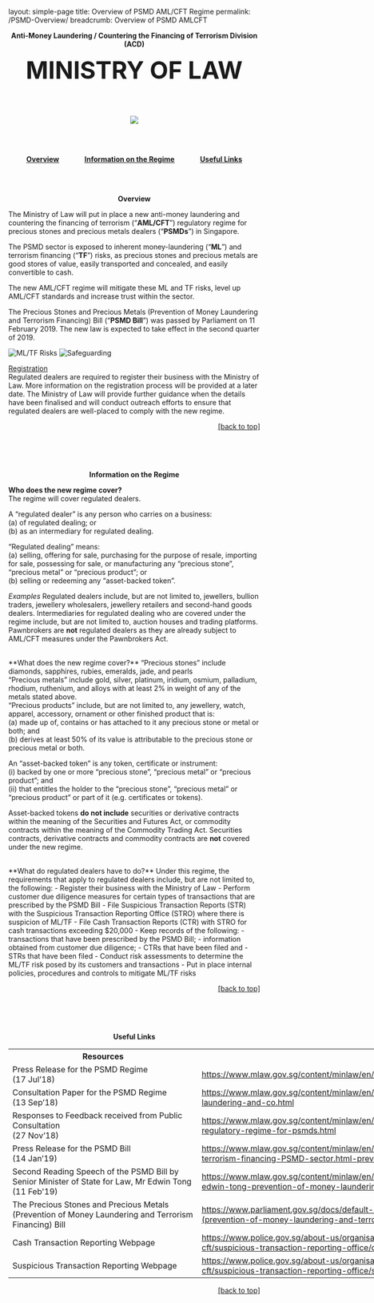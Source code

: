 layout: simple-page
title: Overview of PSMD AML/CFT Regime
permalink: /PSMD-Overview/
breadcrumb: Overview of PSMD AMLCFT

<b>
<p align="center"><font size="=+10">Anti-Money Laundering / Countering the Financing of Terrorism Division (ACD)</font></p>
<p align="center"><font size="+12">MINISTRY OF LAW</font></p>
</b>
<br><br>
<p align="center"><img src="https://raw.githubusercontent.com/isomerpages/mlaw-acd/master/images/acdbanner.png"></p>
<br><br>
<p align="center">
<a id="top"></a>
<a href="#overview"><u><b>Overview</b></u></a> 
&nbsp; &nbsp; &nbsp; &nbsp; &nbsp; &nbsp; 
<a href="#info"><u><b>Information on the Regime</b></u></a> 
&nbsp; &nbsp; &nbsp; &nbsp; &nbsp; &nbsp; 
<a href="#useful"><u><b>Useful Links</b></u></a> 
</p>
<br><br>

<p align="center"><b><a id="overview"> Overview </a> </b></p>

The Ministry of Law will put in place a new anti-money laundering and countering the financing of terrorism (“**AML/CFT**”) regulatory regime for precious stones and precious metals dealers (“**PSMDs**”) in Singapore. 

The PSMD sector is exposed to inherent money-laundering (“**ML**”) and terrorism financing (“**TF**”) risks, as precious stones and precious metals are good stores of value, easily transported and concealed, and easily convertible to cash. 

The new AML/CFT regime will mitigate these ML and TF risks, level up AML/CFT standards and increase trust within the sector.

The Precious Stones and Precious Metals (Prevention of Money Laundering and Terrorism Financing) Bill (“**PSMD Bill**”) was passed by Parliament on 11 February 2019. The new law is expected to take effect in the second quarter of 2019.

![ML/TF Risks](/images/mltfrisks.png) ![Safeguarding](/images/safeguarding.png)

<u>Registration</u><br>
Regulated dealers are required to register their business with the Ministry of Law. More information on the registration process will be provided at a later date. The Ministry of Law will provide further guidance when the details have been finalised and will conduct outreach efforts to ensure that regulated dealers are well-placed to comply with the new regime. 

<p align = "right"><a href="#top"><u>[back to top]</u></a></p>
<br><br><br>
<p align ="center"><b><a id="info">Information on the Regime </a></b></p>

**Who does the new regime cover?** <br>
The regime will cover regulated dealers.

A “regulated dealer” is any person who carries on a business:<br>
(a)	of regulated dealing; or <br>
(b)	as an intermediary for regulated dealing.

“Regulated dealing” means: <br>
(a)	selling, offering for sale, purchasing for the purpose of resale, importing for sale, possessing for sale, or manufacturing any “precious stone”, “precious metal” or “precious product”; or <br>
(b)	selling or redeeming any “asset-backed token”. 

*Examples*
Regulated dealers include, but are not limited to, jewellers, bullion traders, jewellery wholesalers, jewellery retailers and second-hand goods dealers. 
Intermediaries for regulated dealing who are covered under the regime include, but are not limited to, auction houses and trading platforms. 
Pawnbrokers are **not** regulated dealers as they are already subject to AML/CFT measures under the Pawnbrokers Act.

<br>
**What does the new regime cover?**
“Precious stones” include diamonds, sapphires, rubies, emeralds, jade, and pearls <br>
“Precious metals” include gold, silver, platinum, iridium, osmium, palladium, rhodium, ruthenium, and alloys with at least 2% in weight of any of the metals stated above.<br>
“Precious products” include, but are not limited to, any jewellery, watch, apparel, accessory, ornament or other finished product that is:<br>
(a) made up of, contains or has attached to it any precious stone or metal or both; and<br>
(b) derives at least 50% of its value is attributable to the precious stone or precious metal or both.

An “asset-backed token” is any token, certificate or instrument: <br>
(i) backed by one or more “precious stone”, “precious metal” or “precious product”; and <br>
(ii) that entitles the holder to the “precious stone”, “precious metal” or “precious product” or part of it (e.g. certificates or tokens).

Asset-backed tokens **do not include** securities or derivative contracts within the meaning of the Securities and Futures Act, or commodity contracts within the meaning of the Commodity Trading Act. Securities contracts, derivative contracts and commodity contracts are **not** covered under the new regime.

<br>
**What do regulated dealers have to do?**
Under this regime, the requirements that apply to regulated dealers include, but are not limited to, the following:
-	Register their business with the Ministry of Law
-	Perform customer due diligence measures for certain types of transactions that are prescribed by the PSMD Bill
-	File Suspicious Transaction Reports (STR) with the Suspicious Transaction Reporting Office (STRO) where there is suspicion of ML/TF 
-	File Cash Transaction Reports (CTR) with STRO for cash transactions exceeding $20,000
-	Keep records of the following:
	-	transactions that have been prescribed by the PSMD Bill;
	-	information obtained from customer due diligence;
	- CTRs that have been filed and 
	- STRs that have been filed
-	Conduct risk assessments to determine the ML/TF risk posed by its customers and transactions
-	Put in place internal policies, procedures and controls to mitigate ML/TF risks


<p align = "right"><a href="#top"><u>[back to top]</u></a></p>
<br><br><br>
<p align ="center"><b><a id="useful"> Useful Links </a> </b></p>

<table style="undefined;table-layout: fixed; width: 1396px">
<colgroup>
<col style="width: 379px">
<col style="width: 1017px">
</colgroup>
  <tr>
    <th>Resources<br></th>
    <th>Link to Website<br></th>
  </tr>
  <tr>
    <td>Press Release for the PSMD Regime <br>(17 Jul’18)<br></td>
    <td><a href="https://www.mlaw.gov.sg/content/minlaw/en/news/press-releases/strengthening-aml-cft-regulation-for-psmd-sector.html">https://www.mlaw.gov.sg/content/minlaw/en/news/press-releases/strengthening-aml-cft-regulation-for-psmd-sector.html</a></td>
  </tr>
  <tr>
    <td>Consultation Paper for the PSMD Regime <br>(13 Sep’18)<br></td>
    <td><a href="https://www.mlaw.gov.sg/content/minlaw/en/news/public-consultations/public-consultation-on-the-proposed-anti-money-laundering-and-co.html">https://www.mlaw.gov.sg/content/minlaw/en/news/public-consultations/public-consultation-on-the-proposed-anti-money-laundering-and-co.html</a></td>
  </tr>
  <tr>
    <td>Responses to Feedback received from Public Consultation <br>(27 Nov’18)  </td>
    <td><a href="https://www.mlaw.gov.sg/content/minlaw/en/news/public-consultations/responses-feedback-public-consultation-aml-cft-regulatory-regime-for-psmds.html">https://www.mlaw.gov.sg/content/minlaw/en/news/public-consultations/responses-feedback-public-consultation-aml-cft-regulatory-regime-for-psmds.html</a><br></td>
  </tr>
  <tr>
    <td>Press Release for the PSMD Bill <br>(14 Jan’19)<br></td>
    <td><a href="https://www.mlaw.gov.sg/content/minlaw/en/news/press-releases/new-bill-to-strengthen-prevention-of-money-laundering-terrorism-financing-PSMD-sector.html">https://www.mlaw.gov.sg/content/minlaw/en/news/press-releases/new-bill-to-strengthen-prevention-of-money-laundering-terrorism-financing-PSMD-sector.html</a><a href="https://www.mlaw.gov.sg/content/minlaw/en/news/press-releases/strengthening-aml-cft-regulation-for-psmd-sector.html%20%20%E2%80%8B">-prevention-of-money-laundering-terrorism-financing-PSMD-sector.html</a></td>
  </tr>
  <tr>
    <td>Second Reading Speech of the PSMD Bill by Senior Minister of State for Law, Mr Edwin Tong <br>(11 Feb'19)</td>
    <td><a href="https://www.mlaw.gov.sg/content/minlaw/en/news/parliamentary-speeches-and-responses/second-reading-speech-sms-edwin-tong-prevention-of-money-laundering-terrorism-financing-bill.html">https://www.mlaw.gov.sg/content/minlaw/en/news/parliamentary-speeches-and-responses/second-reading-speech-sms-edwin-tong-prevention-of-money-laundering-terrorism-financing-bill.html</a></td>
  </tr>
  <tr>
    <td>The Precious Stones and Precious Metals (Prevention of Money Laundering and Terrorism Financing) Bill</td>
    <td><a href="https://www.parliament.gov.sg/docs/default-source/default-document-library/precious-stones-and-precious-metals-(prevention-of-money-laundering-and-terrorism-financing)-bill-1-2019.pdf">https://www.parliament.gov.sg/docs/default-source/default-document-library/precious-stones-and-precious-metals-(prevention-of-money-laundering-and-terrorism-financing)-bill-1-2019.pdf</a></td>
  </tr>
  <tr>
    <td>Cash Transaction Reporting Webpage<br></td>
    <td><a href="https://www.police.gov.sg/about-us/organisational-structure/specialist-staff-departments/commercial-affairs-department/aml-cft/suspicious-transaction-reporting-office/cash-transaction-reporting">https://www.police.gov.sg/about-us/organisational-structure/specialist-staff-departments/commercial-affairs-department/aml-cft/suspicious-transaction-reporting-office/cash-transaction-reporting</a><br></td>
  </tr>
  <tr>
    <td>Suspicious Transaction Reporting Webpage<br></td>
    <td><a href="https://www.police.gov.sg/about-us/organisational-structure/specialist-staff-departments/commercial-affairs-department/aml-cft/suspicious-transaction-reporting-office/suspicious-transaction-reporting">https://www.police.gov.sg/about-us/organisational-structure/specialist-staff-departments/commercial-affairs-department/aml-cft/suspicious-transaction-reporting-office/suspicious-transaction-reporting</a><br></td>
  </tr>
</table>
<p align = "right"><a href="#top"><u>[back to top]</u></a></p>
